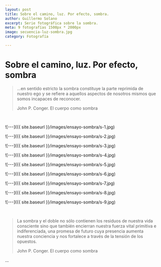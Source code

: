 ```yaml
---
layout: post
title: Sobre el camino, luz. Por efecto, sombra.
author: Guillermo Solano
excerpt: Serie fotográfica sobre la sombra.
meta: 9 fotografías 1500px * 2000px
image: secuencia-luz-sombra.jpg
category: Fotografía

---
```


# Sobre el camino, luz. Por efecto, sombra

>...en sentido estricto la sombra constituye la parte reprimida de nuestro ego y se refiere a aquellos aspectos de nosotros mismos que somos incapaces de reconocer.
>
>John P. Conger. El cuerpo como sombra


<br>


![---]({{ site.baseurl }}/images/ensayo-sombra/s-1.jpg)

![---]({{ site.baseurl }}/images/ensayo-sombra/s-2.jpg)

![---]({{ site.baseurl }}/images/ensayo-sombra/s-3.jpg)

![---]({{ site.baseurl }}/images/ensayo-sombra/s-4.jpg)

![---]({{ site.baseurl }}/images/ensayo-sombra/s-5.jpg)

![---]({{ site.baseurl }}/images/ensayo-sombra/s-6.jpg)

![---]({{ site.baseurl }}/images/ensayo-sombra/s-7.jpg)

![---]({{ site.baseurl }}/images/ensayo-sombra/s-8.jpg)

![---]({{ site.baseurl }}/images/ensayo-sombra/s-9.jpg)

<br>

>La sombra y el doble no sólo contienen los residuos de nuestra vida consciente sino que también encierran nuestra fuerza vital primitiva e indiferenciada, una promesa de futuro cuya presencia aumenta nuestra conciencia y nos fortalece a través de la tensión de los opuestos.
>
>John P. Conger. El cuerpo como sombra

…
